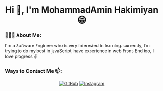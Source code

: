 <h1 align="center">Hi 👋, I'm MohammadAmin Hakimiyan 😁</h1>


<h3>👨🏻‍💻 About Me:</h3>

I'm a Software Engineer who is very interested in learning. currently, I'm trying to do my best in javaScript, have experience in web Front-End too, I love progress ✌ 

<h3 align="left"> Ways to Contact Me 📫:</h3>

<p align="center">
	<a href="https://github.com/MhmdAminHakimiyan"><img src="https://img.icons8.com/bubbles/50/000000/github.png" alt="GitHub"/></a>
	<a href="https://www.instagram.com/mhmdamin.hak"><img src="https://img.icons8.com/bubbles/50/000000/instagram.png" alt="Instagram"/></a>
</p>
